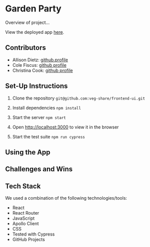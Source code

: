 # Garden Party

Overview of project...

View the deployed app [here](https://gardenparty.vercel.app/).

## Contributors

- Allison Dietz: [github.profile](https://github.com/dietza)
- Cole Fiscus: [github profile](https://github.com/colefiscus)
- Christina Cook: [github profile](https://github.com/christina-cook)

## Set-Up Instructions
1. Clone the repository
```git@github.com:veg-share/frontend-ui.git```

2. Install dependencies
```npm install```

3. Start the server
```npm start```

4. Open [http://localhost:3000](http://localhost:3000) to view it in the browser

5. Start the test suite
```npm run cypress```

## Using the App

## Challenges and Wins 

## Tech Stack 
We used a combination of the following technologies/tools:
* React 
* React Router
* JavaScript
* Apollo Client
* CSS
* Tested with Cypress
* GitHub Projects
